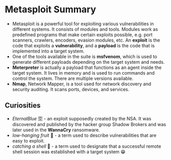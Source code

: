# Metasploit Summary

- Metasploit is a powerful tool for exploiting various vulnerabilities in different systems. It consists of modules and tools. Modules work as predefined programs that make certain exploits possible, e.g. port scanners, crawlers, encoders, evasion modules, etc. An **exploit** is the code that exploits a **vulnerability**, and a **payload** is the code that is implemented into a target system.
- One of the tools available in the suite is **msfvenom**, which is used to generate different payloads depending on the target system and needs.
- **Meterpreter** is actually a payload that functions as an agent inside the target system. It lives in memory and is used to run commands and control the system. There are multiple versions available.
- **Nmap**, Network Mapper, is a tool used for network discovery and security auditing. It scans ports, devices, and services.

## Curiosities  
- _EternalBlue_ 🈳 - an exploit supposedly created by the NSA. It was discovered and published by the hacker group Shadow Brokers and was later used in the **WannaCry** ransomware.
- _low-hanging fruit_ 🍇 - a term used to describe vulnerabilities that are easy to exploit.
- _catching a shell_ 🐢 - a term used to designate that a successful remote shell session was established with a target system 😁